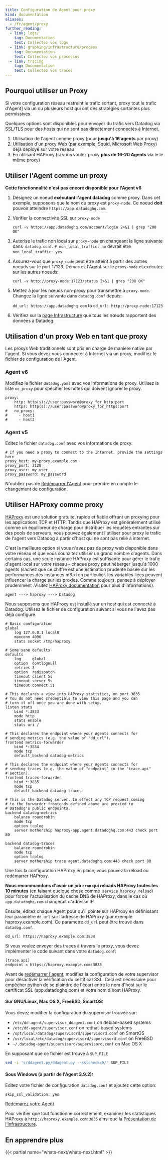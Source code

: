 ```yaml
---
title: Configuration de Agent pour proxy
kind: documentation
aliases:
  - /fr/agent/proxy
further_reading:
  - link: logs/
    tag: Documentation
    text: Collectez vos logs
  - link: graphing/infrastructure/process
    tag: Documentation
    text: Collectez vos processus
  - link: tracing
    tag: Documentation
    text: Collectez vos traces
---
```

## Pourquoi utiliser un Proxy

Si votre configuration réseau restreint le trafic sortant, proxy tout le trafic d'Agent] via un ou plusieurs host qui ont des stratégies sortantes plus permissives.

Quelques options sont disponibles pour envoyer du trafic vers Datadog via SSL/TLS pour
des hosts qui ne sont pas directement connectés à Internet.

1. Utilisation de l'agent comme proxy (pour **jusqu'à 16 agents** par proxy)
2. Utilisation d'un proxy Web (par exemple, Squid, Microsoft Web Proxy) déjà déployé sur votre réseau
3. En utilisant HAProxy (si vous voulez proxy **plus de 16-20 Agents** via le
le même proxy)

## Utiliser l'Agent comme un proxy

**Cette fonctionnalité n'est pas encore disponible pour l'Agent v6**

1. Désignez un noeud **exécutant l'agent datadog** comme proxy.
   Dans cet exemple, supposons que le nom du proxy est `proxy-node`. Ce noeud **doit** pouvoir atteindre `https://app.datadoghq.com`.

2. Vérifier la connectivité SSL sur `proxy-node`
    ```
    curl -v https://app.datadoghq.com/account/login 2>&1 | grep "200 OK"
    ```

3. Autorise le trafic non local sur `proxy-node` en changeant la ligne suivante dans` datadog.conf`.
     `# non_local_traffic: no` devrait être  `non_local_traffic: yes`.

4. Assurez-vous que `proxy-node` peut être atteint à partir des autres noeuds sur le port 17123. Démarrez l'Agent sur le  `proxy-node` et exécutez sur les autres noeuds:

    `curl -v http://proxy-node:17123/status 2>&1 | grep "200 OK"`

5. Mettez à jour les nœuds non-proxy pour transmettre à `proxy-node`. Changez la ligne suivante dans `datadog.conf` depuis:

    `dd_url: https://app.datadoghq.com`
to
    `dd_url: http://proxy-node:17123`

6. Vérifiez sur la [page Infrastructure][1] que tous les nœuds rapportent des données à Datadog.

## Utilisation d'un proxy Web en tant que proxy

Les proxys Web traditionnels sont pris en charge de manière native par l'agent. Si vous devez vous connecter à Internet via un proxy, modifiez le fichier de configuration de l'Agent.

### Agent v6

Modifiez le fichier `datadog.yaml` avec vos informations de proxy. Utilisez la liste `no_proxy` pour spécifier les hôtes qui doivent ignorer le proxy.

```
proxy:
    http: http(s)://user:password@proxy_for_http:port
    https: http(s)://user:password@proxy_for_https:port
#   no_proxy:
#     - host1
#     - host2
```

### Agent v5

Editez le fichier `datadog.conf` avec vos informations de proxy:

```
# If you need a proxy to connect to the Internet, provide the settings here
proxy_host: my-proxy.example.com
proxy_port: 3128
proxy_user: my_user
proxy_password: my_password
```

N'oubliez pas de [Redémarrer l'Agent][2] pour prendre en compte le changement de configuration.

## Utiliser HAProxy comme proxy

[HAProxy][3] est une solution gratuite, rapide et fiable
offrant un proxying pour les applications TCP et HTTP. Tandis que
HAProxy est généralement utilisé comme un équilibreur de charge pour distribuer les requêtes entrantes sur des pools de serveurs, vous pouvez également l'utiliser pour proxy le trafic de l'agent vers Datadog à partir d'host qui ne sont pas relié à internet.

C'est la meilleure option si vous n'avez pas de proxy web disponible dans votre réseau et que vous souhaitez utiliser un grand nombre d'agents. Dans certains cas, une seule instance HAProxy est suffisante pour gérer le trafic d'agent local sur votre réseau - chaque proxy peut héberger jusqu'à 1000 agents (sachez que ce chiffre est une estimation prudente basée sur les performances des instances m3.xl en particulier. les variables liées peuvent influencer la charge sur les proxies. Comme toujours, pensez à déployer prudemment .Visitez [HAProxy documentation][6] pour plus d'informations).

`agent ---> haproxy ---> Datadog`

Nous supposons que HAProxy est installé sur un host qui est connecté à Datadog.
Utilisez le fichier de configuration suivant si vous ne l'avez pas déjà configuré.

```
# Basic configuration
global
    log 127.0.0.1 local0
    maxconn 4096
    stats socket /tmp/haproxy

# Some sane defaults
defaults
    log     global
    option  dontlognull
    retries 3
    option  redispatch
    timeout client 5s
    timeout server 5s
    timeout connect 5s

# This declares a view into HAProxy statistics, on port 3835
# You do not need credentials to view this page and you can
# turn it off once you are done with setup.
listen stats
    bind *:3833
    mode http
    stats enable
    stats uri /

# This declares the endpoint where your Agents connects for
# sending metrics (e.g. the value of "dd_url").
frontend metrics-forwarder
    bind *:3834
    mode tcp
    default_backend datadog-metrics

# This declares the endpoint where your Agents connects for
# sending traces (e.g. the value of "endpoint" in the "trace.api"
# section).
frontend traces-forwarder
    bind *:3835
    mode tcp
    default_backend datadog-traces

# This is the Datadog server. In effect any TCP request coming
# to the forwarder frontends defined above are proxied to
# Datadog's public endpoints.
backend datadog-metrics
    balance roundrobin
    mode tcp
    option tcplog
    server mothership haproxy-app.agent.datadoghq.com:443 check port 80

backend datadog-traces
    balance roundrobin
    mode tcp
    option tcplog
    server mothership trace.agent.datadoghq.com:443 check port 80
```

Une fois la configuration HAProxy en place, vous pouvez la reload ou redémarrer HAProxy.

**Nous recommandons d'avoir un job `cron` qui reloads HAProxy toutes les 10 minutes** (en faisant quelque chose comme` service haproxy reload`) pour forcer l'actualisation du cache DNS de HAProxy, dans le cas où `app.datadoghq.com` changerait d'adresse IP.

Ensuite, éditez chaque Agent pour qu'il pointe sur HAProxy en définissant leur paramètre `dd_url` sur l'adresse de HAProxy (par exemple haproxy.example.com). Ce paramètre `dd_url` peut être trouvé dans` datadog.conf`.

`dd_url: https://haproxy.example.com:3834`

Si vous voulez envoyer des traces à travers le proxy, vous devez implémenter le code suivant dans votre `datadog.conf`:

```
[trace.api]
endpoint = https://haproxy.example.com:3835
```

Avant de [redémarrer l'agent][2], modifiez la configuration de votre supervisor pour désactiver la vérification du certificat SSL. Ceci est nécessaire pour empêcher python de se plaindre de l'écart entre le nom d'host sur le certificat SSL (app.datadoghq.com) et votre nom d'host HAProxy.

####  Sur GNU/Linux, Mac OS X, FreeBSD, SmartOS:
Vous devez modifier la configuration du supervisor trouvée sur:

* `/etc/dd-agent/supervisor_ddagent.conf` on debian-based systems
* `/etc/dd-agent/supervisor.conf` on redhat-based systems
* `/opt/local/datadog/supervisord/supervisord.conf` on SmartOS
* `/usr/local/etc/datadog/supervisord/supervisord.conf` on FreeBSD
* `~/.datadog-agent/supervisord/supervisord.conf` on Mac OS X

En supposant que ce fichier est trouvé à `SUP_FILE`
```bash
sed -i 's/ddagent.py/ddagent.py --sslcheck=0/' SUP_FILE
```

#### Sous Windows (à partir de l'Agent 3.9.2):

Editez votre fichier de configuration `datadog.conf` et ajoutez cette option:
```
skip_ssl_validation: yes
```

[Redémarez votre Agent][4]

Pour vérifier que tout fonctionne correctement, examinez
les statistiques HAProxy à `http://haproxy.example.com:3835` ainsi que
la [Présentation de l'infrastructure][5].

## En apprendre plus

{{< partial name="whats-next/whats-next.html" >}}

[1]: https://app.datadoghq.com/infrastructure#overview
[2]: /agent/faq/agent-commands
[3]: http://haproxy.1wt.eu
[4]: /agent/#start-stop-restart-the-agent/#windows
[5]: https://app.datadoghq.com/infrastructure
[6]: http://www.haproxy.org/#perf